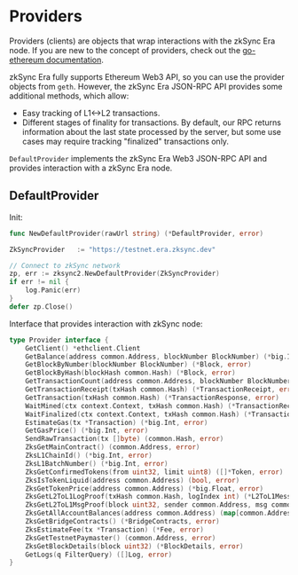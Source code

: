 # Providers

Providers (clients) are objects that wrap interactions with the zkSync Era node. If you are new to the concept of providers,
check out the [go-ethereum documentation](https://geth.ethereum.org/docs/developers/dapp-developer/native).

zkSync Era fully supports Ethereum Web3 API, so you can use the provider objects from `geth`. However, the zkSync Era JSON-RPC API provides some additional methods, which allow:

- Easy tracking of L1<->L2 transactions.
- Different stages of finality for transactions. By default, our RPC returns information about the last state processed by the server, but some use cases may require tracking "finalized" transactions only.

`DefaultProvider` implements the zkSync Era Web3 JSON-RPC API and provides interaction with a zkSync Era node.

## DefaultProvider

Init:

```go
func NewDefaultProvider(rawUrl string) (*DefaultProvider, error)
```

```go
ZkSyncProvider   := "https://testnet.era.zksync.dev"

// Connect to zkSync network
zp, err := zksync2.NewDefaultProvider(ZkSyncProvider)
if err != nil {
	log.Panic(err)
}
defer zp.Close()
```

Interface that provides interaction with zkSync node:

```go
type Provider interface {
	GetClient() *ethclient.Client
	GetBalance(address common.Address, blockNumber BlockNumber) (*big.Int, error)
	GetBlockByNumber(blockNumber BlockNumber) (*Block, error)
	GetBlockByHash(blockHash common.Hash) (*Block, error)
	GetTransactionCount(address common.Address, blockNumber BlockNumber) (*big.Int, error)
	GetTransactionReceipt(txHash common.Hash) (*TransactionReceipt, error)
	GetTransaction(txHash common.Hash) (*TransactionResponse, error)
	WaitMined(ctx context.Context, txHash common.Hash) (*TransactionReceipt, error)
	WaitFinalized(ctx context.Context, txHash common.Hash) (*TransactionReceipt, error)
	EstimateGas(tx *Transaction) (*big.Int, error)
	GetGasPrice() (*big.Int, error)
	SendRawTransaction(tx []byte) (common.Hash, error)
	ZksGetMainContract() (common.Address, error)
	ZksL1ChainId() (*big.Int, error)
	ZksL1BatchNumber() (*big.Int, error)
	ZksGetConfirmedTokens(from uint32, limit uint8) ([]*Token, error)
	ZksIsTokenLiquid(address common.Address) (bool, error)
	ZksGetTokenPrice(address common.Address) (*big.Float, error)
	ZksGetL2ToL1LogProof(txHash common.Hash, logIndex int) (*L2ToL1MessageProof, error)
	ZksGetL2ToL1MsgProof(block uint32, sender common.Address, msg common.Hash) (*L2ToL1MessageProof, error)
	ZksGetAllAccountBalances(address common.Address) (map[common.Address]*big.Int, error)
	ZksGetBridgeContracts() (*BridgeContracts, error)
	ZksEstimateFee(tx *Transaction) (*Fee, error)
	ZksGetTestnetPaymaster() (common.Address, error)
	ZksGetBlockDetails(block uint32) (*BlockDetails, error)
	GetLogs(q FilterQuery) ([]Log, error)
}
```
